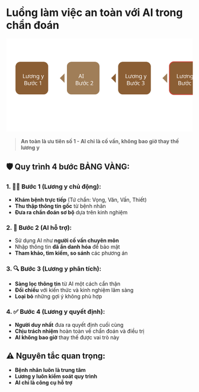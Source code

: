 # Luồng làm việc an toàn với AI trong chẩn đoán

![AI Diagnostic Workflow](../../images/chapter-4/4.1-ai-diagnostic-workflow.svg)

> **An toàn là ưu tiên số 1 - AI chỉ là cố vấn, không bao giờ thay thế lương y**

## 🛡️ **Quy trình 4 bước BẢNG VÀNG:**

### 1. **👨‍⚕️ Bước 1 (Lương y chủ động):**
- **Khám bệnh trực tiếp** (Tứ chẩn: Vọng, Văn, Vấn, Thiết)
- **Thu thập thông tin gốc** từ bệnh nhân
- **Đưa ra chẩn đoán sơ bộ** dựa trên kinh nghiệm

### 2. **🤖 Bước 2 (AI hỗ trợ):**
- Sử dụng AI như **người cố vấn chuyên môn**
- Nhập thông tin **đã ẩn danh hóa** để bảo mật
- **Tham khảo, tìm kiếm, so sánh** các phương án

### 3. **🔍 Bước 3 (Lương y phân tích):**
- **Sàng lọc thông tin** từ AI một cách cẩn thận
- **Đối chiếu** với kiến thức và kinh nghiệm lâm sàng
- **Loại bỏ** những gợi ý không phù hợp

### 4. **✅ Bước 4 (Lương y quyết định):**
- **Người duy nhất** đưa ra quyết định cuối cùng
- **Chịu trách nhiệm** hoàn toàn về chẩn đoán và điều trị
- **AI không bao giờ** thay thế được vai trò này

## ⚠️ **Nguyên tắc quan trọng:**
- **Bệnh nhân luôn là trung tâm**
- **Lương y luôn kiểm soát quy trình**
- **AI chỉ là công cụ hỗ trợ**